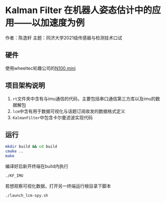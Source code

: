 # Kalman Filter 在机器人姿态估计中的应用——以加速度为例

作者：陈逸轩
主题：同济大学2021级传感器与检测技术口试

## 硬件

使用wheeltec轮趣公司的[N100 mini](https://github.com/NDHANA94/ros2_wheeltec_n100_imu)

## 项目架构说明

1. `rt`文件夹中含有与imu通信的代码，主要包括串口通信第三方库以及imu的数据解包
2. `lcm`中含有用于数据可视化与话题订阅收发的数据格式定义
3. `KalmanFilter`中包含卡尔曼滤波实现代码

## 运行


```bash
mkdir build && cd build
cmake ..
make
```
编译好后新开终端在build内执行
```bash
./KF_IMU
```
若想观察可视化数据，打开另一终端运行根目录下脚本
```bash
./launch_lcm-spy.sh
```
